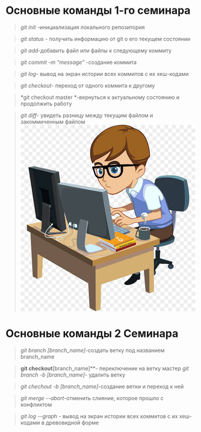# Основные команды 1-го семинара

>*git init* -инициализация локального репозитория

>*git status* - получить информацию от git о его текущем состоянии

>*git add*-добавить файл или файлы к следующему коммиту

>*git commit -m “message”* -создание коммита

>*git log*- вывод на экран истории всех коммитов с их хеш-кодами

>*git checkout*- переход от одного коммита к другому

>*git checkout master *-вернуться к актуальному состоянию и продолжить работу

>*git diff*- увидеть разницу между текущим файлом и закоммиченным файлом
![Иллюстрация к проекту](programmist.jpg)

# Основные команды 2 Семинара 

>*git branch [branch_name]*-создать ветку под названием branch_name

>**git checkout**[branch_name]**- переключение на ветку мастер
>*git branch -b [branch_name]*- удалить ветку

>*git chechout -b [branch_name]*-создание ветки и переход к ней

>*git merge --abort*-отменить слияние, которое прошло с конфликтом

>*git log --graph* - вывод на экран истории всех коммитов с их хеш-кодами в древовидной форме

